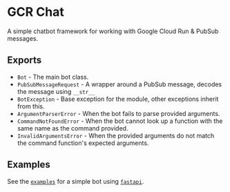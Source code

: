 # GCR Chat

A simple chatbot framework for working with Google Cloud Run & PubSub messages.

## Exports

* `Bot` - The main bot class.
* `PubSubMessageRequest` - A wrapper around a PubSub message, decodes the message using `__str__`
* `BotException` - Base exception for the module, other exceptions inherit from this.
* `ArgumentParserError` - When the bot fails to parse provided arguments.
* `CommandNotFoundError` - When the bot cannot look up a function with the same name as the command provided.
* `InvalidArgumentsError` - When the provided arguments do not match the command function's expected arguments.

## Examples

See the [`examples`](/examples/) for a simple bot using [`fastapi`](https://fastapi.tiangolo.com/).
